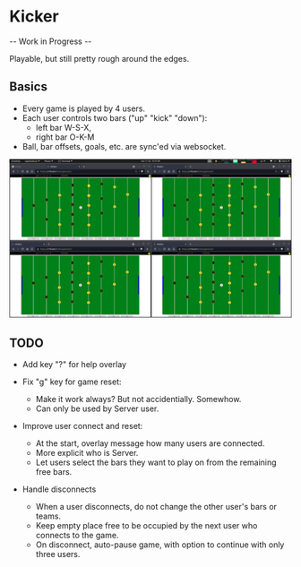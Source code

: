 # Kicker

-- Work in Progress --

Playable, but still pretty rough around the edges.

## Basics

- Every game is played by 4 users.
- Each user controls two bars ("up" "kick" "down"):
    - left bar W-S-X,
    - right bar O-K-M
- Ball, bar offsets, goals, etc. are sync'ed via websocket.

![Kicker screenshot](screenshot.png "Kicker screenshot")

## TODO

- Add key "?" for help overlay

- Fix "g" key for game reset:
    - Make it work always? But not accidentially. Somewhow.
    - Can only be used by Server user.

- Improve user connect and reset:
    - At the start, overlay message how many users are connected.
    - More explicit who is Server.
    - Let users select the bars they want to play on from the remaining free bars.

- Handle disconnects
    - When a user disconnects, do not change the other user's bars or teams.
    - Keep empty place free to be occupied by the next user who connects to the game.
    - On disconnect, auto-pause game, with option to continue with only three users.
